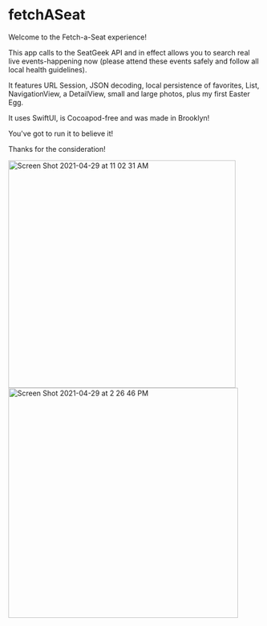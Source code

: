 # fetchASeat

Welcome to the Fetch-a-Seat experience!

This app calls to the SeatGeek API and in effect allows you to search real live events-happening now (please attend these events safely and follow all local health guidelines).

It features URL Session, JSON decoding, local persistence of favorites, List, NavigationView, a DetailView, small and large photos, plus my first Easter Egg.

It uses SwiftUI, is Cocoapod-free and was made in Brooklyn!

You've got to run it to believe it!

Thanks for the consideration!

<img width="453" alt="Screen Shot 2021-04-29 at 11 02 31 AM" src="https://user-images.githubusercontent.com/37166748/116602331-93819c00-a8f9-11eb-94d1-258bed07e7bd.png"><img width="458" alt="Screen Shot 2021-04-29 at 2 26 46 PM" src="https://user-images.githubusercontent.com/37166748/116602442-bd3ac300-a8f9-11eb-851a-64d869f306da.png">

